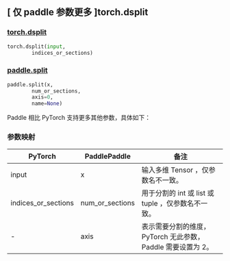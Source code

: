 ## [ 仅 paddle 参数更多 ]torch.dsplit
### [torch.dsplit](https://pytorch.org/docs/1.13/generated/torch.dsplit.html#torch.dsplit)

```python
torch.dsplit(input,
        indices_or_sections)
```

### [paddle.split](https://www.paddlepaddle.org.cn/documentation/docs/zh/api/paddle/split_cn.html)

```python
paddle.split(x,
        num_or_sections,
        axis=0,
        name=None)
```

Paddle 相比 PyTorch 支持更多其他参数，具体如下：
### 参数映射
| PyTorch       | PaddlePaddle | 备注                                                   |
| ------------- | ------------ | ------------------------------------------------------ |
| input          |  x           | 输入多维 Tensor ，仅参数名不一致。  |
| indices_or_sections         | num_or_sections         | 用于分割的 int 或 list 或 tuple ，仅参数名不一致。 |
| -         | axis         |     表示需要分割的维度，PyTorch 无此参数，Paddle 需要设置为 2。 |
